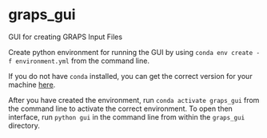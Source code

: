 # graps_gui
GUI for creating GRAPS Input Files

Create python environment for running the GUI by using `conda env create -f environment.yml` from the command line.

If you do not have `conda` installed, you can get the correct version for your machine [here](https://www.anaconda.com/products/individual).

After you have created the environment, run `conda activate graps_gui` from the command line to activate the correct environment. To open then interface, run `python gui` in the command line from within the `graps_gui` directory. 